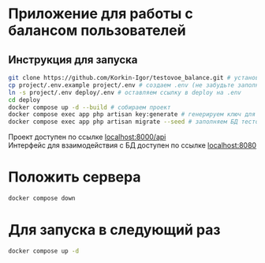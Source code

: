 # Приложение для работы с балансом пользователей

## Инструкция для запуска
```bash
git clone https://github.com/Korkin-Igor/testovoe_balance.git # установка проекта
cp project/.env.example project/.env # создаем .env (не забудьте заполнить)
ln -s project/.env deploy/.env # оставляем ссылку в deploy на .env
cd deploy
docker compose up -d --build # собираем проект
docker compose exec app php artisan key:generate # генерируем ключ для приложения
docker compose exec app php artisan migrate --seed # заполняем БД тестовыми данными
```
Проект доступен по ссылке <a href="http://localhost:8000">localhost:8000/api</a> <br>
Интерфейс для взаимодействия с БД доступен по ссылке <a href="http://localhost:8080">localhost:8080</a>

# Положить сервера
```bash
docker compose down
```

# Для запуска в следующий раз
```bash
docker compose up -d
```
